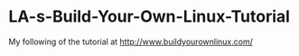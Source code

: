 # LA-s-Build-Your-Own-Linux-Tutorial
My following of the tutorial at http://www.buildyourownlinux.com/

